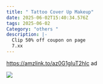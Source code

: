 ```yaml
---
title: " Tattoo Cover Up Makeup"
date: 2025-06-02T15:40:34.576Z
tags: 2025-06-02
Category: "others "
description: |-
  Clip 50% off coupon on page 
  7.xx
---
```

https://amzlink.to/az0G1gIuT2hlc  ad 



![](https://m.media-amazon.com/images/I/71cXdCeuftL._SL1500_.jpg)

<!--EndFragment-->
